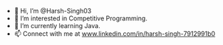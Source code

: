 - 👋 Hi, I’m @Harsh-Singh03
- 👀 I’m interested in Competitive Programming.
- 🌱 I’m currently learning Java.
- 📫 Connect with me at www.linkedin.com/in/harsh-singh-7912991b0                    
<!---
Harsh-Singh03/Harsh-Singh03 is a ✨ special ✨ repository because its `README.md` (this file) appears on your GitHub profile.
You can click the Preview link to take a look at your changes.
--->
